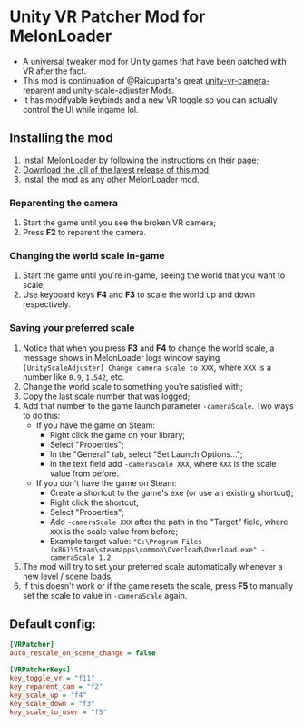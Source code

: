 # Unity VR Patcher Mod for MelonLoader

- A universal tweaker mod for Unity games that have been patched with VR after the fact. 
- This mod is continuation of  @Raicuparta's great [unity-vr-camera-reparent](https://github.com/Raicuparta/unity-vr-camera-reparent) and [unity-scale-adjuster](https://github.com/Raicuparta/unity-scale-adjuster) Mods.
- It has modifyable keybinds and a new VR toggle so you can actually control the UI while ingame lol.

## Installing the mod

1. [Install MelonLoader by following the instructions on their page](https://melonwiki.xyz/#/?id=requirements);
2. [Download the .dll of the latest release of this mod](https://github.com/Bluscream/UnityVRPatcher/releases/latest);
3. Install the mod as any other MelonLoader mod.

### Reparenting the camera

1. Start the game until you see the broken VR camera;
2. Press **F2** to reparent the camera.

### Changing the world scale in-game

1. Start the game until you're in-game, seeing the world that you want to scale;
2. Use keyboard keys **F4** and **F3** to scale the world up and down respectively.

### Saving your preferred scale

1. Notice that when you press **F3** and **F4** to change the world scale, a message shows in MelonLoader logs window saying `[UnityScaleAdjuster] Change camera scale to XXX`, where `XXX` is a number like `0.9`, `1.542`, etc.
2. Change the world scale to something you're satisfied with;
3. Copy the last scale number that was logged;
4. Add that number to the game launch parameter `-cameraScale`. Two ways to do this:
   * If you have the game on Steam:
      * Right click the game on your library;
      * Select "Properties";
      * In the "General" tab, select "Set Launch Options...";
      * In the text field add `-cameraScale XXX`, where `XXX` is the scale value from before.
   * If you don't have the game on Steam:
      * Create a shortcut to the game's exe (or use an existing shortcut);
      * Right click the shortcut;
      * Select "Properties";
      * Add `-cameraScale XXX` after the path in the "Target" field, where `XXX` is the scale value from before;
      * Example target value: `"C:\Program Files (x86)\Steam\steamapps\common\Overload\Overload.exe" -cameraScale 1.2`
5. The mod will try to set your preferred scale automatically whenever a new level / scene loads;
6. If this doesn't work or if the game resets the scale, press **F5** to manually set the scale to value in `-cameraScale` again.

## Default config:
```ini
[VRPatcher]
auto_rescale_on_scene_change = false

[VRPatcherKeys]
key_toggle_vr = "f11"
key_reparent_cam = "f2"
key_scale_up = "f4"
key_scale_down = "f3"
key_scale_to_user = "f5"
```
